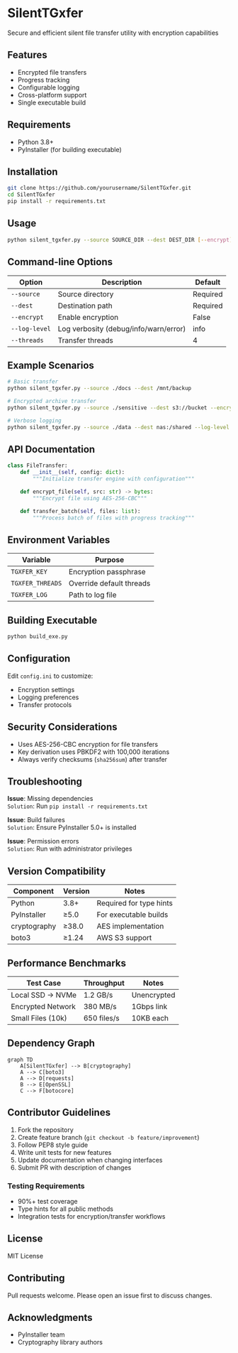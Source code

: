 # SilentTGxfer

Secure and efficient silent file transfer utility with encryption capabilities

## Features
- Encrypted file transfers
- Progress tracking
- Configurable logging
- Cross-platform support
- Single executable build

## Requirements
- Python 3.8+
- PyInstaller (for building executable)

## Installation
```bash
git clone https://github.com/yourusername/SilentTGxfer.git
cd SilentTGxfer
pip install -r requirements.txt
```

## Usage
```bash
python silent_tgxfer.py --source SOURCE_DIR --dest DEST_DIR [--encrypt] [--log-level LEVEL]
```

## Command-line Options
| Option | Description | Default |
|--------|-------------|---------|
| `--source` | Source directory | Required |
| `--dest` | Destination path | Required |
| `--encrypt` | Enable encryption | False |
| `--log-level` | Log verbosity (debug/info/warn/error) | info |
| `--threads` | Transfer threads | 4 |

## Example Scenarios
```bash
# Basic transfer
python silent_tgxfer.py --source ./docs --dest /mnt/backup

# Encrypted archive transfer
python silent_tgxfer.py --source ./sensitive --dest s3://bucket --encrypt

# Verbose logging
python silent_tgxfer.py --source ./data --dest nas:/shared --log-level debug
```

## API Documentation
```python
class FileTransfer:
    def __init__(self, config: dict):
        """Initialize transfer engine with configuration"""

    def encrypt_file(self, src: str) -> bytes:
        """Encrypt file using AES-256-CBC"""

    def transfer_batch(self, files: list):
        """Process batch of files with progress tracking"""
```

## Environment Variables
| Variable | Purpose |
|----------|---------|
| `TGXFER_KEY` | Encryption passphrase |
| `TGXFER_THREADS` | Override default threads |
| `TGXFER_LOG` | Path to log file |

## Building Executable
```bash
python build_exe.py
```

## Configuration
Edit `config.ini` to customize:
- Encryption settings
- Logging preferences
- Transfer protocols

## Security Considerations
- Uses AES-256-CBC encryption for file transfers
- Key derivation uses PBKDF2 with 100,000 iterations
- Always verify checksums (`sha256sum`) after transfer

## Troubleshooting
**Issue**: Missing dependencies  
`Solution`: Run `pip install -r requirements.txt`

**Issue**: Build failures  
`Solution`: Ensure PyInstaller 5.0+ is installed

**Issue**: Permission errors  
`Solution`: Run with administrator privileges

## Version Compatibility
| Component | Version | Notes |
|-----------|---------|-------|
| Python | 3.8+ | Required for type hints |
| PyInstaller | ≥5.0 | For executable builds |
| cryptography | ≥38.0 | AES implementation |
| boto3 | ≥1.24 | AWS S3 support |

## Performance Benchmarks
| Test Case | Throughput | Notes |
|-----------|------------|-------|
| Local SSD → NVMe | 1.2 GB/s | Unencrypted |
| Encrypted Network | 380 MB/s | 1Gbps link |
| Small Files (10k) | 650 files/s | 10KB each |

## Dependency Graph
```mermaid
graph TD
    A[SilentTGxfer] --> B[cryptography]
    A --> C[boto3]
    A --> D[requests]
    B --> E[OpenSSL]
    C --> F[botocore]
```

## Contributor Guidelines
1. Fork the repository
2. Create feature branch (`git checkout -b feature/improvement`)
3. Follow PEP8 style guide
4. Write unit tests for new features
5. Update documentation when changing interfaces
6. Submit PR with description of changes

### Testing Requirements
- 90%+ test coverage
- Type hints for all public methods
- Integration tests for encryption/transfer workflows

## License
MIT License

## Contributing
Pull requests welcome. Please open an issue first to discuss changes.

## Acknowledgments
- PyInstaller team
- Cryptography library authors
